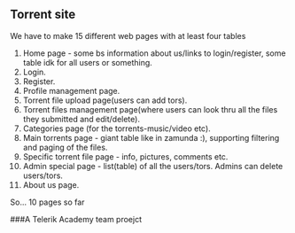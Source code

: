 ## Torrent site
We have to make 15 different web pages with at least four tables

 1. Home page - some bs information about us/links to login/register, some table idk for all users or something.
 2. Login.
 3. Register.
 4. Profile management page.
 5. Torrent file upload page(users can add tors).
 6. Torrent files management page(where users can look thru all the files they submitted and edit/delete).
 7. Categories page (for the torrents-music/video etc).
 8. Main torrents page - giant table like in zamunda :), supporting filtering and paging of the files.
 9. Specific torrent file page - info, pictures, comments etc.
 10. Admin special page - list(table) of all the users/tors. Admins can delete users/tors.
 11. About us page.

So... 10 pages so far 

###A Telerik Academy team proejct
